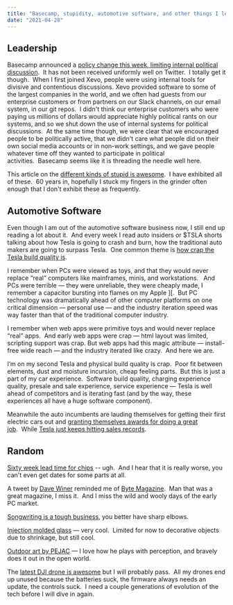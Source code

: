 ```yaml
---
title: "Basecamp, stupidity, automotive software, and other things I learned (or relearned) this week"
date: "2021-04-28"
---
```


## **Leadership**

Basecamp announced a [policy change this week, limiting internal political discussion](https://world.hey.com/dhh/basecamp-s-new-etiquette-regarding-societal-politics-at-work-b44bef69).  It has not been received uniformly well on Twitter.  I totally get it though.  When I first joined Xevo, people were using internal tools for divisive and contentious discussions. Xevo provided software to some of the largest companies in the world, and we often had guests from our enterprise customers or from partners on our Slack channels, on our email system, in our git repos.  I didn't think our enterprise customers who were paying us millions of dollars would appreciate highly political rants on our systems, and so we shut down the use of internal systems for political discussions.  At the same time though, we were clear that we encouraged people to be politically active, that we didn't care what people did on their own social media accounts or in non-work settings, and we gave people whatever time off they wanted to participate in political activities.  Basecamp seems like it is threading the needle well here.

This article on the [different kinds of stupid is awesome](https://www.collaborativefund.com/blog/different-kinds-of-stupid/).  I have exhibited all of these.  60 years in, hopefully I stuck my fingers in the grinder often enough that I don't exhibit these as frequently.

## **Automotive Software**

Even though I am out of the automotive software business now, I still end up reading a lot about it.  And every week I read auto insiders or $TSLA shorts talking about how Tesla is going to crash and burn, how the traditional auto makers are going to surpass Tesla.  One common theme is [how crap the Tesla build quality is](https://twitter.com/ncweaver/status/1386342178184515591).

I remember when PCs were viewed as toys, and that they would never replace “real” computers like mainframes, minis, and workstations.   And PCs were terrible — they were unreliable, they were cheaply made, I remember a capacitor bursting into flames on my Apple \]\[.  But PC technology was dramatically ahead of other computer platforms on one critical dimension — personal use — and the industry iteration speed was way faster than that of the traditional computer industry.

I remember when web apps were primitive toys and would never replace “real” apps.  And early web apps were crap — html layout was limited, scripting support was crap. But web apps had this magic attribute — install-free wide reach — and the industry iterated like crazy.  And here we are.

I’m on my second Tesla and physical build quality is crap.  Poor fit between elements, dust and moisture incursion, cheap feeling parts.  But this is just a part of my car experience.  Software build quality, charging experience quality, presale and sale experience, service experience — Tesla is well ahead of competitors and is iterating fast (and by the way, these experiences all have a huge software component).  

Meanwhile the auto incumbents are lauding themselves for getting their first electric cars out and [granting themselves awards for doing a great job](https://www.worldcarawards.com/files/2021_World_Car_Person_of_the_Year.pdf).  While [Tesla just keeps hitting sales records](https://www.theguardian.com/technology/2021/apr/26/tesla-record-quarterly-profits-electric-car-sales-boom).

## **Random**

[Sixty week lead time for chips](https://www.bloomberg.com/news/articles/2021-04-08/next-victim-of-chip-shortage-will-be-your-home-internet-router) -- ugh.  And I hear that it is really worse, you can't even get dates for some parts at all.  

A tweet by [Dave Winer](https://twitter.com/davewiner) reminded me of [Byte Magazine](https://archive.org/details/byte-magazine).  Man that was a great magazine, I miss it.  And I miss the wild and wooly days of the early PC market.   

[Songwriting is a tough business](https://variety.com/2021/music/news/dirty-business-hit-songwriting-1234946090/), you better have sharp elbows.

[Injection molded glass](https://newatlas.com/materials/injection-molded-glass/) — very cool.  Limited for now to decorative objects due to shrinkage, but still cool.

[Outdoor art by PEJAC](https://www.pejac.es/outdoor) — I love how he plays with perception, and bravely does it out in the open world.

The [latest DJI drone is awesome](https://www.digitalcameraworld.com/news/dji-air-2s-what-we-know-so-far) but I will probably pass.  All my drones end up unused because the batteries suck, the firmware always needs an update, the controls suck.  I need a couple generations of evolution of the tech before I will dive in again.
